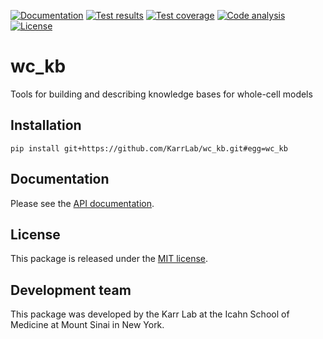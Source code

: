 [![Documentation](https://readthedocs.org/projects/yinhoon-wc-kb/badge/?version=latest)](https://yinhoon-wc-kb.readthedocs.io)
[![Test results](https://circleci.com/gh/KarrLab/wc_kb.svg?style=shield)](https://circleci.com/gh/KarrLab/wc_kb)
[![Test coverage](https://coveralls.io/repos/github/KarrLab/wc_kb/badge.svg)](https://coveralls.io/github/KarrLab/wc_kb)
[![Code analysis](https://api.codeclimate.com/v1/badges/3e80d978412dd78425c6/maintainability)](https://codeclimate.com/github/KarrLab/wc_kb)
[![License](https://img.shields.io/github/license/KarrLab/wc_kb.svg)](LICENSE)

# wc_kb

Tools for building and describing knowledge bases for whole-cell models

## Installation

```
pip install git+https://github.com/KarrLab/wc_kb.git#egg=wc_kb
```

## Documentation
Please see the [API documentation](https://yinhoon-wc-kb.readthedocs.io).

## License
This package is released under the [MIT license](LICENSE).

## Development team
This package was developed by the Karr Lab at the Icahn School of Medicine at Mount Sinai in New York.
